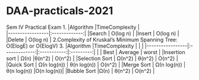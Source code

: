 # DAA-practicals-2021
Sem IV Practical Exam
1.
|Algorithm        |TimeComplexity |  
|-----------------|:-------------:|
|Search           | O(log n)      | 
|Insert	          | O(log n)      |
|Delete	          | O(log n)      |
2.Complexity of Kruskal’s Minimum Spanning Tree: O(ElogE) or O(ElogV)
3.
|Algorithm        |TimeComplexity |             |           |
|-----------------|:-------------:|:-----------:|:---------:|
|                 | Best          | Average     | worst     |
|Insertion sort   | Ω(n)          |θ(n^2)       | O(n^2)    |
|Selection Sort	  |  Ω(n^2)       | θ(n^2)      |	O(n^2)    |
|Quick Sort       | Ω(n log(n))   |	θ(n log(n))	| O(n^2)    |
|Merge Sort	      | Ω(n log(n))  	|θ(n log(n))	|O(n log(n))|
|Bubble Sort	    |Ω(n)           | 	θ(n^2)	  | O(n^2)    |

